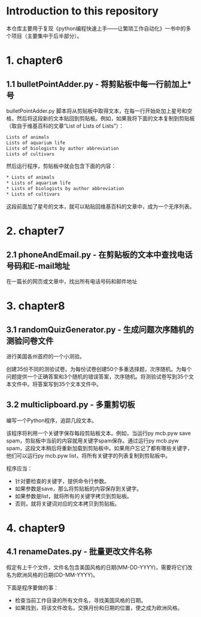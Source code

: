 # Introduction to this repository

本仓库主要用于复现《python编程快速上手——让繁琐工作自动化》一书中的多个项目（主要集中于后半部分）。

# 1. chapter6

## 1.1 bulletPointAdder.py - 将剪贴板中每一行前加上*号

bulletPointAdder.py 脚本将从剪贴板中取得文本，在每一行开始处加上星号和空格，然后将这段新的文本贴回到剪贴板。例如，如果我将下面的文本复制到剪贴板（取自于维基百科的文章“List of Lists of Lists”）：
```txt
Lists of animals
Lists of aquarium life
Lists of biologists by author abbreviation
Lists of cultivars
```
然后运行程序，剪贴板中就会包含下面的内容：
```txt
* Lists of animals
* Lists of aquarium life
* Lists of biologists by author abbreviation
* Lists of cultivars
```
这段前面加了星号的文本，就可以粘贴回维基百科的文章中，成为一个无序列表。

# 2. chapter7

## 2.1 phoneAndEmail.py - 在剪贴板的文本中查找电话号码和E-mail地址

在一篇长的网页或文章中，找出所有电话号码和邮件地址

# 3. chapter8

## 3.1 randomQuizGenerator.py - 生成问题次序随机的测验问卷文件

进行美国各州首府的一个小测验。

创建35份不同的测验试卷。为每份试卷创建50个多重选择题，次序随机。为每个问题提供一个正确答案和3个随机的错误答案，次序随机。将测验试卷写到35个文本文件中。将答案写到35个文本文件中。

## 3.2 multiclipboard.py - 多重剪切板

编写一个Python程序，追踪几段文本。

该程序将利用一个关键字保存每段剪贴板文本。例如，当运行py mcb.pyw save spam，剪贴板中当前的内容就用关键字spam保存。通过运行py mcb.pyw spam，这段文本稍后将重新加载到剪贴板中。如果用户忘记了都有哪些关键字，他们可以运行py mcb.pyw list，将所有关键字的列表复制到剪贴板中。

程序应当：
- 针对要检查的关键字，提供命令行参数。
- 如果参数是save，那么将剪贴板的内容保存到关键字。
- 如果参数是list，就将所有的关键字拷贝到剪贴板。
- 否则，就将关键词对应的文本拷贝到剪贴板。

# 4. chapter9

## 4.1 renameDates.py - 批量更改文件名称

假定有上千个文件，文件名包含美国风格的日期(MM-DD-YYYY)，需要将它们改名为欧洲风格的日期(DD-MM-YYYY)。

下面是程序要做的事：
- 检查当前工作目录的所有文件名，寻找美国风格的日期。
- 如果找到，将该文件改名，交换月份和日期的位置，使之成为欧洲风格。